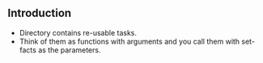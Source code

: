 ## Introduction

- Directory contains re-usable tasks.
- Think of them as functions with arguments and you call them with set-facts as the parameters.